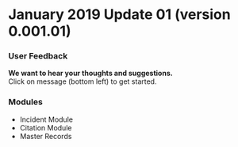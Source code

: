 ﻿# January 2019 Update 01 (version 0.001.01)

### User Feedback

**We want to hear your thoughts and suggestions.**  
Click on <v-icon>message</v-icon> (bottom left) to get started.

### Modules

- Incident Module
- Citation Module
- Master Records
